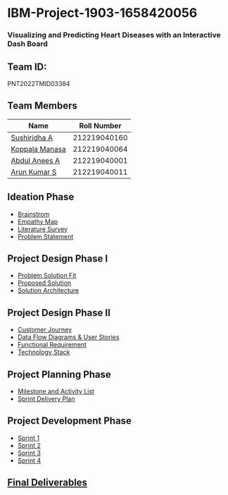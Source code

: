 
# IBM-Project-1903-1658420056

### Visualizing and Predicting Heart Diseases with an Interactive Dash Board




## Team ID:

PNT2022TMID03384

## Team Members

| Name             | Roll Number                                                                |
| ----------------- | ------------------------------------------------------------------ |
| [Sushiridha A](https://github.com/Sushiridha) | 212219040160 |
| [Koppala Manasa](https://github.com/manasa26koppala) | 212219040064 |
| [Abdul Anees A](https://github.com/Anzy-23)| 212219040001  |
| [Arun Kumar S](https://github.com/Arun00211) | 212219040011 |



## Ideation Phase

- [Brainstrom](https://github.com/IBM-EPBL/IBM-Project-1903-1658420056/blob/main/Project%20Design%20%26%20Planning/Ideation%20Phase/Brainstorming.pdf)
- [Empathy Map](https://github.com/IBM-EPBL/IBM-Project-1903-1658420056/blob/main/Project%20Design%20%26%20Planning/Ideation%20Phase/Empathy%20Map.pdf)
- [Literature Survey](https://github.com/IBM-EPBL/IBM-Project-1903-1658420056/blob/main/Project%20Design%20%26%20Planning/Ideation%20Phase/Literature%20Survey.pdf)
- [Problem Statement](https://github.com/IBM-EPBL/IBM-Project-1903-1658420056/blob/main/Project%20Design%20%26%20Planning/Ideation%20Phase/Problem%20Statement.pdf)

## Project Design Phase I
- [Problem Solution Fit](https://github.com/IBM-EPBL/IBM-Project-1903-1658420056/blob/main/Project%20Design%20%26%20Planning/Project%20Design%20Phase%20I/Problem%20Solution%20)
- [Proposed Solution](https://github.com/IBM-EPBL/IBM-Project-1903-1658420056/blob/main/Project%20Design%20%26%20Planning/Project%20Design%20Phase%20I/Proposed%20Solution.pdf)
- [Solution Architecture](https://github.com/IBM-EPBL/IBM-Project-1903-1658420056/blob/main/Project%20Design%20%26%20Planning/Project%20Design%20Phase%20I/Solution%20Architecture.pdf)

## Project Design Phase II
- [Customer Journey](https://github.com/IBM-EPBL/IBM-Project-1903-1658420056/blob/main/Project%20Design%20%26%20Planning/Project%20Design%20Phase%20II/Customer%20Journey%20Map.pdf)
- [Data Flow Diagrams & User Stories](https://github.com/IBM-EPBL/IBM-Project-1903-1658420056/blob/main/Project%20Design%20%26%20Planning/Project%20Design%20Phase%20II/Data%20Flow%20Diagram.pdf)
- [Functional Requirement](https://github.com/IBM-EPBL/IBM-Project-1903-1658420056/blob/main/Project%20Design%20%26%20Planning/Project%20Design%20Phase%20II/Solution%20Requirements.pdf)
- [Technology Stack](https://github.com/IBM-EPBL/IBM-Project-1903-1658420056/blob/main/Project%20Design%20%26%20Planning/Project%20Design%20Phase%20II/Technology%20Stack.pdf)

## Project Planning Phase
- [Milestone and Activity List](https://github.com/IBM-EPBL/IBM-Project-1903-1658420056/blob/main/Project%20Design%20%26%20Planning/Project%20Planning/Milestone%20%26%20activity%20list.pdf)
- [Sprint Delivery Plan](https://github.com/IBM-EPBL/IBM-Project-1903-1658420056/blob/main/Project%20Design%20%26%20Planning/Project%20Planning/Sprint%20Delivery%20Plan.pdf)

## Project Development Phase
- [Sprint 1](https://github.com/IBM-EPBL/IBM-Project-1903-1658420056/tree/main/Project%20Development%20Phase/Sprint%201)
- [Sprint 2](https://github.com/IBM-EPBL/IBM-Project-1903-1658420056/tree/main/Project%20Development%20Phase/Sprint%202)
- [Sprint 3](https://github.com/IBM-EPBL/IBM-Project-1903-1658420056/tree/main/Project%20Development%20Phase/Sprint%203)
- [Sprint 4](https://github.com/IBM-EPBL/IBM-Project-1903-1658420056/tree/main/Project%20Development%20Phase/Sprint%204)

## [Final Deliverables](https://github.com/IBM-EPBL/IBM-Project-1903-1658420056/tree/main/Final%20Deliverables)


